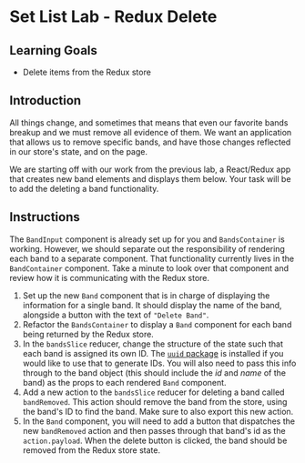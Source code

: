 # Set List Lab - Redux Delete

## Learning Goals

- Delete items from the Redux store

## Introduction

All things change, and sometimes that means that even our favorite bands breakup
and we must remove all evidence of them. We want an application that allows us
to remove specific bands, and have those changes reflected in our store's state,
and on the page.

We are starting off with our work from the previous lab, a React/Redux app that
creates new band elements and displays them below. Your task will be to add the
deleting a band functionality.

## Instructions

The `BandInput` component is already set up for you and `BandsContainer` is
working. However, we should separate out the responsibility of rendering each
band to a separate component. That functionality currently lives in the
`BandContainer` component. Take a minute to look over that component and review
how it is communicating with the Redux store.

1. Set up the new `Band` component that is in charge of displaying the
   information for a single band. It should display the name of the band,
   alongside a button with the text of `"Delete Band"`.
2. Refactor the `BandsContainer` to display a `Band` component for each band
   being returned by the Redux store.
3. In the `bandsSlice` reducer, change the structure of the state such that each
   band is assigned its own ID. The
   [`uuid` package](https://www.npmjs.com/package/uuid) is installed if you
   would like to use that to generate IDs. You will also need to pass this info
   through to the band object (this should include the _id_ and _name_ of the
   band) as the props to each rendered `Band` component.
4. Add a new action to the `bandsSlice` reducer for deleting a band called
   `bandRemoved`. This action should remove the band from the store, using the
   band's ID to find the band. Make sure to also export this new action.
5. In the `Band` component, you will need to add a button that dispatches the
   new `bandRemoved` action and then passes through that band's id as the
   `action.payload`. When the delete button is clicked, the band should be
   removed from the Redux store state.
